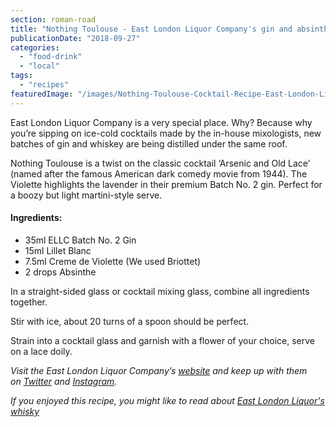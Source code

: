 ```yaml
---
section: roman-road
title: "Nothing Toulouse - East London Liquor Company's gin and absinthe cocktail recipe"
publicationDate: "2018-09-27"
categories: 
  - "food-drink"
  - "local"
tags: 
  - "recipes"
featuredImage: "/images/Nothing-Toulouse-Cocktail-Recipe-East-London-Liquor-Company.jpg"
---
```


East London Liquor Company is a very special place. Why? Because why you’re sipping on ice-cold cocktails made by the in-house mixologists, new batches of gin and whiskey are being distilled under the same roof.

Nothing Toulouse is a twist on the classic cocktail ‘Arsenic and Old Lace’ (named after the famous American dark comedy movie from 1944). The Violette highlights the lavender in their premium Batch No. 2 gin. Perfect for a boozy but light martini-style serve.

#### Ingredients:

- 35ml ELLC Batch No. 2 Gin
- 15ml Lillet Blanc
- 7.5ml Creme de Violette (We used Briottet)
- 2 drops Absinthe

In a straight-sided glass or cocktail mixing glass, combine all ingredients together.

Stir with ice, about 20 turns of a spoon should be perfect.

Strain into a cocktail glass and garnish with a flower of your choice, serve on a lace doily.

_Visit the East London Liquor Company’s [website](https://eastlondonliquorcompany.com/) and keep up with them on [Twitter](https://twitter.com/DistillinginE3) and [Instagram](https://www.instagram.com/eastlondonliquorcompany/?hl=en)._

_If you enjoyed this recipe, you might like to read about [East London Liquor's whisky](https://romanroadlondon.com/alex-wolpert-east-london-liquor-company/)_

